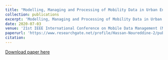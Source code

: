 ```yaml
---
title: "Modelling, Managing and Processing of Mobility Data in Urban Environment"
collection: publications
excerpt: 'Modelling, Managing and Processing of Mobility Data in Urban Environment'
date: 2020-07-03
venue: '21st IEEE International Conference on Mobile Data Management (MDM)'
paperurl: 'https://www.researchgate.net/profile/Hassan-Noureddine-2/publication/342764612_Modelling_Managing_and_Processing_of_Mobility_Data_in_Urban_Environment/links/6166869566e6b95f07b9e33b/Modelling-Managing-and-Processing-of-Mobility-Data-in-Urban-Environment.pdf'
citation: 
---
```



[Download paper here](https://www.researchgate.net/profile/Hassan-Noureddine-2/publication/342764612_Modelling_Managing_and_Processing_of_Mobility_Data_in_Urban_Environment/links/6166869566e6b95f07b9e33b/Modelling-Managing-and-Processing-of-Mobility-Data-in-Urban-Environment.pdf)